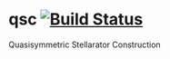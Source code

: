# qsc  [![Build Status](https://travis-ci.org/landreman/qsc.svg?branch=master)](https://travis-ci.org/landreman/qsc)
Quasisymmetric Stellarator Construction
